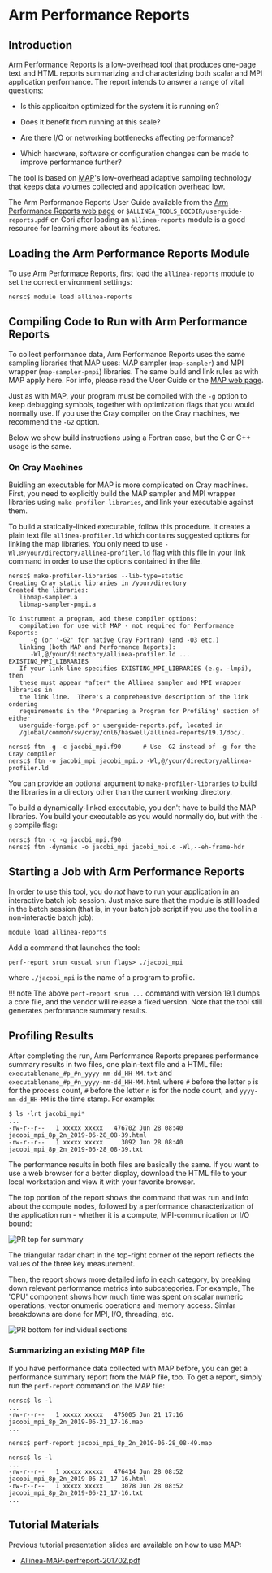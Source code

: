 # Arm Performance Reports

## Introduction

Arm Performance Reports is a low-overhead tool that produces one-page
text and HTML reports summarizing and characterizing both
scalar and MPI application performance.  The report intends to
answer a range of vital questions:

-   Is this applicaiton optimized for the system it is running on?

-   Does it benefit from running at this scale?

-   Are there I/O or networking bottlenecks affecting performance?

-   Which hardware, software or configuration changes can be made
    to improve performance further?

The tool is based on [MAP](map.md)'s low-overhead adaptive sampling
technology that keeps data volumes collected and application overhead
low.

The Arm Performance Reports User Guide available from the [Arm
Performance Reports web
page](https://developer.arm.com/docs/101137/latest/introduction)
or `$ALLINEA_TOOLS_DOCDIR/userguide-reports.pdf` on Cori after
loading an `allinea-reports` module is a good resource for learning
more about its features.

## Loading the Arm Performance Reports Module

To use Arm Performace Reports, first load the `allinea-reports`
module to set the correct environment settings:

```Shell
nersc$ module load allinea-reports
```

## Compiling Code to Run with Arm Performance Reports

To collect performance data, Arm Performance Reports uses the same
sampling libraries that MAP uses: MAP sampler (`map-sampler`) and
MPI wrapper (`map-sampler-pmpi`) libraries. The same build and link
rules as with MAP apply here. For info, please read the User Guide
or the [MAP web page](map.md).

Just as with MAP, your program must be compiled with the `-g` option
to keep debugging symbols, together with optimization flags that
you would normally use. If you use the Cray compiler on the Cray
machines, we recommend the `-G2` option.

Below we show build instructions using a Fortran case, but the C
or C++ usage is the same.

### On Cray Machines

Buidling an executable for MAP is more complicated on Cray machines.
First, you need to explicitly build the MAP sampler and MPI wrapper
libraries using `make-profiler-libraries`, and link your executable
against them.

To build a statically-linked executable, follow this procedure. It
creates a plain text file `allinea-profiler.ld` which contains
suggested options for linking the map libraries. You only need to
use `-Wl,@/your/directory/allinea-profiler.ld` flag with this file
in your link command in order to use the options contained in the
file.

```Shell
nersc$ make-profiler-libraries --lib-type=static
Creating Cray static libraries in /your/directory
Created the libraries:
   libmap-sampler.a
   libmap-sampler-pmpi.a

To instrument a program, add these compiler options:
   compilation for use with MAP - not required for Performance Reports:
      -g (or '-G2' for native Cray Fortran) (and -O3 etc.)
   linking (both MAP and Performance Reports):
      -Wl,@/your/directory/allinea-profiler.ld ... EXISTING_MPI_LIBRARIES
   If your link line specifies EXISTING_MPI_LIBRARIES (e.g. -lmpi), then
   these must appear *after* the Allinea sampler and MPI wrapper libraries in
   the link line.  There's a comprehensive description of the link ordering
   requirements in the 'Preparing a Program for Profiling' section of either
   userguide-forge.pdf or userguide-reports.pdf, located in
   /global/common/sw/cray/cnl6/haswell/allinea-reports/19.1/doc/.

nersc$ ftn -g -c jacobi_mpi.f90      # Use -G2 instead of -g for the Cray compiler
nersc$ ftn -o jacobi_mpi jacobi_mpi.o -Wl,@/your/directory/allinea-profiler.ld
```

You can provide an optional argument to `make-profiler-libraries`
to build the libraries in a directory other than the current working
directory.

To build a dynamically-linked executable, you don't have to build
the MAP libraries. You build your executable as you would normally
do, but with the `-g` compile flag:

```Shell
nersc$ ftn -c -g jacobi_mpi.f90
nersc$ ftn -dynamic -o jacobi_mpi jacobi_mpi.o -Wl,--eh-frame-hdr
```

## Starting a Job with Arm Performance Reports

In order to use this tool, you do _not_ have to run your application
in an interactive batch job session. Just make sure that the module
is still loaded in the batch session (that is, in your batch job
script if you use the tool in a non-interactie batch job):

```shell
module load allinea-reports
```

Add a command that launches the tool:

```Shell
perf-report srun <usual srun flags> ./jacobi_mpi
```

where `./jacobi_mpi` is the name of a program to profile.

!!! note
	The above `perf-report srun ...` command with version 19.1
	dumps a core file, and the vendor will release a fixed
	version. Note that the tool still generates performance
	summary results.

## Profiling Results

After completing the run, Arm Performance Reports prepares performance
summary results in two files, one plain-text file and a HTML file:
`executablename_#p_#n_yyyy-mm-dd_HH-MM.txt` and
`executablename_#p_#n_yyyy-mm-dd_HH-MM.html` where `#` before the
letter `p` is for the process count, `#` before the letter `n` is
for the node count, and `yyyy-mm-dd_HH-MM` is the time stamp.
For example:

```shell
$ ls -lrt jacobi_mpi*
...
-rw-r--r--   1 xxxxx xxxxx   476702 Jun 28 08:40 jacobi_mpi_8p_2n_2019-06-28_08-39.html
-rw-r--r--   1 xxxxx xxxxx     3092 Jun 28 08:40 jacobi_mpi_8p_2n_2019-06-28_08-39.txt
```

The performance results in both files are basically the same. If
you want to use a web browser for a better display, download the
HTML file to your local workstation and view it with your favorite
browser.

The top portion of the report shows the command that was run and
info about the compute nodes, followed by a performance characterization
of the application run - whether it is a compute, MPI-communication
or I/O bound:

![PR top for summary](images/pr_summary.png)

The triangular radar chart in the top-right corner of the report
reflects the values of the three key measurement.

Then, the report shows more detailed info in each category, by
breaking down relevant performance metrics into subcategories. For
example, The 'CPU' component shows how much time was spent on scalar
numeric operations, vector onumeric operations and memory access.
Simlar breakdowns are done for MPI, I/O, threading, etc.

![PR bottom for individual sections](images/pr_breakdowns.png)

### Summarizing an existing MAP file

If you have performance data collected with MAP before, you can get
a performance summary report from the MAP file, too. To get a report,
simply run the `perf-report` command on the MAP file:

```shell
nersc$ ls -l
...
-rw-r--r--   1 xxxxx xxxxx   475005 Jun 21 17:16 jacobi_mpi_8p_2n_2019-06-21_17-16.map
...

nersc$ perf-report jacobi_mpi_8p_2n_2019-06-28_08-49.map

nersc$ ls -l
...
-rw-r--r--   1 xxxxx xxxxx   476414 Jun 28 08:52 jacobi_mpi_8p_2n_2019-06-21_17-16.html
-rw-r--r--   1 xxxxx xxxxx     3078 Jun 28 08:52 jacobi_mpi_8p_2n_2019-06-21_17-16.txt
...
```

## Tutorial Materials

Previous tutorial presentation slides are available on how to use
MAP:

- [Allinea-MAP-perfreport-201702.pdf](http://www.nersc.gov/assets/Uploads/Allinea-MAP-perfreport-201702.pdf)
